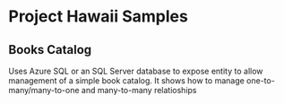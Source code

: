 # Project Hawaii Samples

## Books Catalog

Uses Azure SQL or an SQL Server database to expose entity to allow management of a simple book catalog. It shows how to manage one-to-many/many-to-one and many-to-many relatioships

